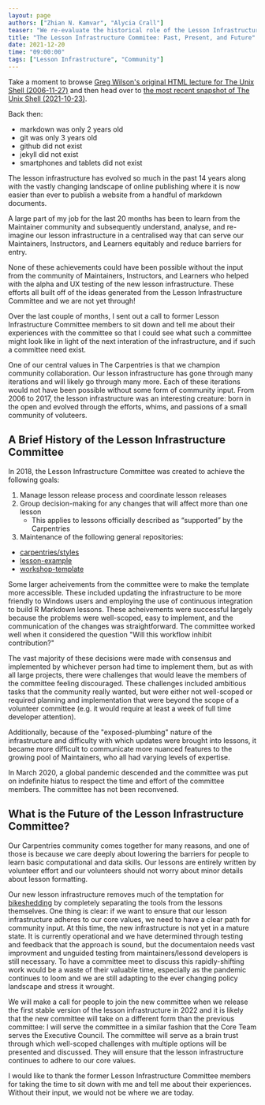 ```yaml
---
layout: page
authors: ["Zhian N. Kamvar", "Alycia Crall"]
teaser: "We re-evaluate the historical role of the Lesson Infrastructure Community to understand how we can maintain community advocacy in our infrastructure"
title: "The Lesson Infrastructure Commitee: Past, Present, and Future"
date: 2021-12-20
time: "09:00:00"
tags: ["Lesson Infrastructure", "Community"]
---
```


Take a moment to browse [Greg Wilson's original HTML lecture for The Unix Shell (2006-11-27)](https://web.archive.org/web/20070225214536/http://www.swc.scipy.org/lec/shell01.html) and then head over to [the most recent snapshot of The Unix Shell (2021-10-23)](https://web.archive.org/web/20210710233318/https://swcarpentry.github.io/shell-novice/02-filedir/index.html). 

Back then:

 - markdown was only 2 years old 
 - git was only 3 years old
 - github did not exist
 - jekyll did not exist
 - smartphones and tablets did not exist

The lesson infrastructure has evolved so much in the past 14 years along with the vastly changing landscape of online publishing where it is now easier than ever to publish a website from a handful of markdown documents.

A large part of my job for the last 20 months has been to learn from the Maintainer community and subsequently understand, analyse, and re-imagine our lesson infrastructure in a centralised way that can serve our Maintainers, Instructors, and Learners equitably and reduce barriers for entry.

None of these achievements could have been possible without the input from the community of Maintainers, Instructors, and Learners who helped with the alpha and UX testing of the new lesson infrastructure. These efforts all built off of the ideas generated from the Lesson Infrastructure Committee and we are not yet through! 

Over the last couple of months, I sent out a call to former Lesson Infrastructure Committee members to sit down and tell me about their experiences with the committee so that I could see what such a committee might look like in light of the next interation of the infrastructure, and if such a committee need exist.

One of our central values in The Carpentries is that we champion community collaboration. Our lesson infrastructure has gone through many iterations and will likely go through many more. Each of these iterations would not have been possible without some form of community input. From 2006 to 2017, the lesson infrastructure was an interesting creature: born in the open and evolved through the efforts, whims, and passions of a small community of voluteers.

## A Brief History of the Lesson Infrastructure Committee

In 2018, the Lesson Infrastructure Committee was created to achieve the following goals: 

1. Manage lesson release process and coordinate lesson releases
2. Group decision-making for any changes that will affect more than one lesson
    - This applies to lessons officially described as “supported” by the Carpentries
3. Maintenance of the following general repositories:
 - [carpentries/styles](https://github.com/carpentries/styles)
 - [lesson-example](https://github.com/carpentries/lesson-example)
 - [workshop-template](https://github.com/carpentries/workshop-template)

Some larger acheivements from the committee were to make the template more accessible. These included updating the infrastructure to be more friendly to Windows users and employing the use of continuous integration to build R Markdown lessons. These acheivements were successful largely because the problems were well-scoped, easy to implement, and the communication of the changes was straightforward. The committee worked well when it considered the question "Will this workflow inhibit contribution?" 

The vast majority of these decisions were made with consensus and implemented by whichever person had time to implement them, but as with all large projects, there were challenges that would leave the members of the committee feeling discouraged. These challenges included ambitious tasks that the community really wanted, but were either not well-scoped or required planning and implementation that were beyond the scope of a volunteer committee (e.g. it would require at least a week of full time developer attention).

Additionally, because of the "exposed-plumbing" nature of the infrastructure and difficulty with which updates were brought into lessons, it became more difficult to communicate more nuanced features to the growing pool of Maintainers, who all had varying levels of expertise. 

In March 2020, a global pandemic descended and the committee was put on indefinite hiatus to respect the time and effort of the committee members. The committee has not been reconvened. 

## What is the Future of the Lesson Infrastructure Committee?

Our Carpentries community comes together for many reasons, and one of those is because we care deeply about lowering the barriers for people to learn basic computational and data skills. Our lessons are entirely written by volunteer effort and our volunteers should not worry about minor details about lesson formatting. 

Our new lesson infrastructure removes much of the temptation for [bikeshedding](https://www.ncbi.nlm.nih.gov/pmc/articles/PMC3976103/?report=classic#s7) by completely separating the tools from the lessons themselves. One thing is clear: if we want to ensure that our lesson infrastructure adheres to our core values, we need to have a clear path for community input. At this time, the new infrastructure is not yet in a mature state. It is currently operational and we have determined through testing and feedback that the approach is sound, but the documentaion needs vast improvment and unguided testing from maintainers/lessond developers is still necessary. To have a committee meet to discuss this rapidly-shifting work would be a waste of their valuable time, especially as the pandemic continues to loom and we are still adapting to the ever changing policy landscape and stress it wrought. 

We will make a call for people to join the new committee when we release the first stable version of the lesson infrastructure in 2022 and it is likely that the new committee will take on a different form than the previous committee: I will serve the committee in a similar fashion that the Core Team serves the Executive Council. The committee will serve as a brain trust through which well-scoped challenges with multiple options will be presented and discussed. They will ensure that the lesson infrastructure continues to adhere to our core values.

I would like to thank the former Lesson Infrastructure Committee members for taking the time to sit down with me and tell me about their experiences. Without their input, we would not be where we are today.


